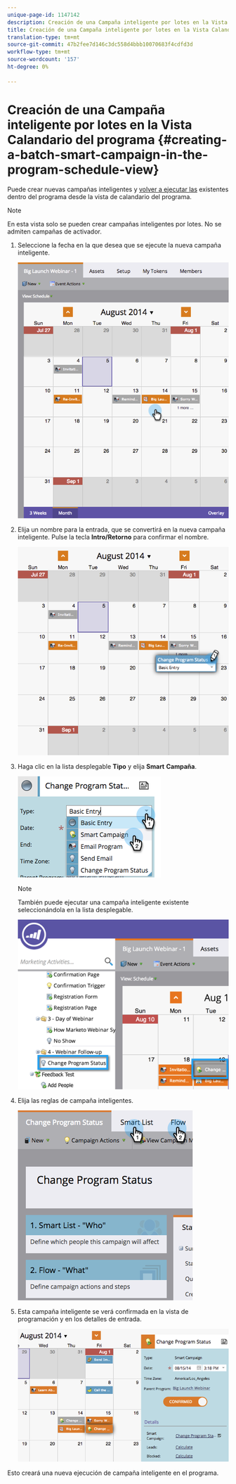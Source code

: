 ```yaml
---
unique-page-id: 1147142
description: Creación de una Campaña inteligente por lotes en la Vista Calandario del programa - Documentos de marketing - Documentación del producto
title: Creación de una Campaña inteligente por lotes en la Vista Calandario del programa
translation-type: tm+mt
source-git-commit: 47b2fee7d146c3dc558d4bbb10070683f4cdfd3d
workflow-type: tm+mt
source-wordcount: '157'
ht-degree: 0%

---
```



# Creación de una Campaña inteligente por lotes en la Vista Calandario del programa {#creating-a-batch-smart-campaign-in-the-program-schedule-view}

Puede crear nuevas campañas inteligentes y [volver a ejecutar las](rerun-a-smart-campaign-in-the-program-schedule-view.md) existentes dentro del programa desde la vista de calandario del programa.

>[!NOTE]
>
>En esta vista solo se pueden crear campañas inteligentes por lotes. No se admiten campañas de activador.

1. Seleccione la fecha en la que desea que se ejecute la nueva campaña inteligente.

   ![](assets/image2014-9-23-15-3a28-3a20.png)

1. Elija un nombre para la entrada, que se convertirá en la nueva campaña inteligente. Pulse la tecla **Intro/Retorno** para confirmar el nombre.

   ![](assets/image2014-9-23-15-3a28-3a28.png)

1. Haga clic en la lista desplegable **Tipo** y elija **Smart** **Campaña**.

   ![](assets/typechoose.png)

   >[!NOTE]
   >
   >También puede ejecutar una campaña inteligente existente seleccionándola en la lista desplegable.

   ![](assets/four.png)

1. Elija las reglas de campaña [](../../../../product-docs/core-marketo-concepts/smart-campaigns/creating-a-smart-campaign/create-a-new-smart-campaign.md) inteligentes.

   ![](assets/changeprogramstatus-hands.png)

1. Esta campaña inteligente se verá confirmada en la vista de programación y en los detalles de entrada.

   ![](assets/image2014-9-23-15-3a29-3a57.png)

Esto creará una nueva ejecución de campaña inteligente en el programa.